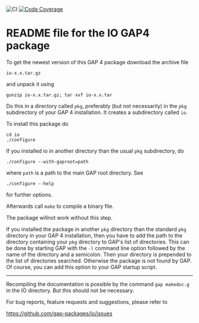 ![CI](https://github.com/ssiccha/io/workflows/CI/badge.svg)
[![Code Coverage](https://codecov.io/github/gap-packages/io/coverage.svg?branch=master&token=)](https://codecov.io/gh/gap-packages/io)

# README file for the IO GAP4 package

To get the newest version of this GAP 4 package download the
archive file

    io-x.x.tar.gz

and unpack it using

    gunzip io-x.x.tar.gz; tar xvf io-x.x.tar

Do this in a directory called `pkg`, preferably (but not necessarily)
in the `pkg` subdirectory of your GAP 4 installation. It creates a
subdirectory called `io`.

To install this package do

    cd io
    ./configure

If you installed io in another directory than the usual `pkg`
subdirectory, do

    ./configure --with-gaproot=path

where `path` is a path to the main GAP root directory.
See

    ./configure --help

for further options.

Afterwards call `make` to compile a binary file.

The package willnot work without this step.

If you installed the package in another `pkg` directory than the standard
`pkg` directory in your GAP 4 installation, then you have to add the path
to the directory containing your `pkg` directory to GAP's list of directories.
This can be done by starting GAP with the `-l` command line option
followed by the name of the directory and a semicolon. Then your directory
is prepended to the list of directories searched. Otherwise the package
is not found by GAP. Of course, you can add this option to your GAP
startup script.

----------------------------------------------------------------------------

Recompiling the documentation is possible by the command `gap makedoc.g`
in the IO directory. But this should not be necessary.

For bug reports, feature requests and suggestions, please refer to

   <https://github.com/gap-packages/io/issues>
